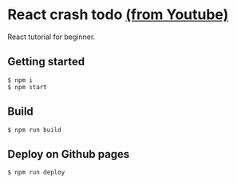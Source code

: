 # React crash todo [(from Youtube)](https://youtu.be/sBws8MSXN7A)

React tutorial for beginner.

## Getting started

    $ npm i
    $ npm start

## Build

    $ npm run build

## Deploy on Github pages

    $ npm run deploy
